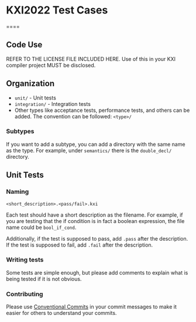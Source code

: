 # KXI2022 Test Cases
====

## Code Use
REFER TO THE LICENSE FILE INCLUDED HERE. Use of this in your KXI compiler project MUST be disclosed.

## Organization

* `unit/` - Unit tests
* `integration/` - Integration tests
* Other types like acceptance tests, performance tests, and others can be added. The convention can be followed: `<type>/`

### Subtypes

If you want to add a subtype, you can add a directory with the same name as the type. For example, under `semantics/` there is the `double_decl/` directory.

## Unit Tests

### Naming

`<short_description>.<pass/fail>.kxi`

Each test should have a short description as the filename. For example, if you are testing that the if condition is in fact a boolean expression, the file name could be `bool_if_cond`.

Additionally, if the test is supposed to pass, add `.pass` after the description. If the test is supposed to fail, add `.fail` after the description.

### Writing tests

Some tests are simple enough, but please add comments to explain what is being tested if it is not obvious.

### Contributing

Please use [Conventional Commits](https://www.conventionalcommits.org/en/v1.0.0-beta.2/) in your commit messages to make it easier for others to understand your commits.